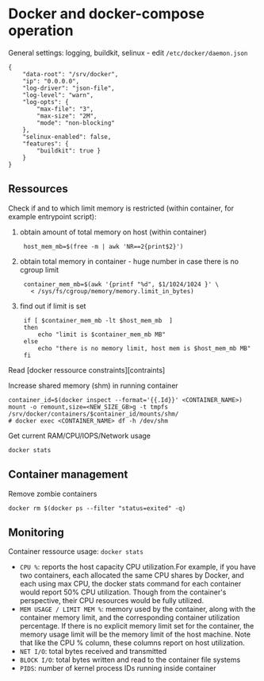 Docker and docker-compose operation
===================================

General settings: logging, buildkit, selinux - edit `/etc/docker/daemon.json`

    {
        "data-root": "/srv/docker",
        "ip": "0.0.0.0",
        "log-driver": "json-file",
        "log-level": "warn",
        "log-opts": {
            "max-file": "3",
            "max-size": "2M",
            "mode": "non-blocking"
        },
        "selinux-enabled": false,
        "features": { 
            "buildkit": true }
        }
    }

Ressources
----------

Check if and to which limit memory is restricted (within container, for example entrypoint script):

1. obtain amount of total memory on host (within container)

        host_mem_mb=$(free -m | awk 'NR==2{print$2}')

2. obtain total memory in container - huge number in case there is no cgroup limit

        container_mem_mb=$(awk '{printf "%d", $1/1024/1024 }' \
          < /sys/fs/cgroup/memory/memory.limit_in_bytes)

3. find out if limit is set

        if [ $container_mem_mb -lt $host_mem_mb  ] 
        then
            echo "limit is $container_mem_mb MB"
        else
            echo "there is no memory limit, host mem is $host_mem_mb MB"
        fi
    
Read [docker ressource constraints][contraints]

Increase shared memory (shm) in running container

    container_id=$(docker inspect --format='{{.Id}}' <CONTAINER_NAME>)
    mount -o remount,size=<NEW_SIZE_GB>g -t tmpfs /srv/docker/containers/$container_id/mounts/shm/
    # docker exec <CONTAINER_NAME> df -h /dev/shm


Get current RAM/CPU/IOPS/Network usage


    docker stats 

Container management
--------------------

Remove zombie containers

    docker rm $(docker ps --filter "status=exited" -q)


Monitoring
----------

Container ressource usage: `docker stats`

* `CPU %`: reports the host capacity CPU utilization.For example, if you have two containers, each allocated the same CPU shares by Docker, and each using max CPU, the docker stats command for each container would report 50% CPU utilization. Though from the container's perspective, their CPU resources would be fully utilized.
* `MEM USAGE / LIMIT MEM %`:  memory used by the container, along with the container memory limit, and the corresponding container utilization percentage. If there is no explicit memory limit set for the container, the memory usage limit will be the memory limit of the host machine. Note that like the CPU % column, these columns report on host utilization.
* `NET I/O`: total bytes received and transmitted 
* `BLOCK I/O`:  total bytes written and read to the container file systems
* `PIDS`: number of kernel process IDs running inside container


[scale_id]: https://tarunlalwani.com/post/docker-compose-scale-with-dynamic-configuration-part-1/
[constraints]: https://docs.docker.com/config/containers/resource_constraints/
